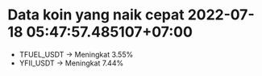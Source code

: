 # Data koin yang naik cepat 2022-07-18 05:47:57.485107+07:00

* TFUEL_USDT -> Meningkat 3.55%
* YFII_USDT -> Meningkat 7.44%
